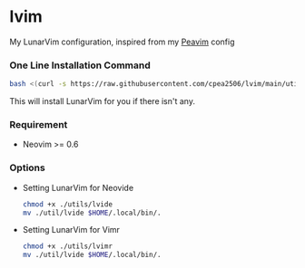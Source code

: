 # lvim

My LunarVim configuration, inspired from my [Peavim](https://github.com/cpea2506/peavim) config

### One Line Installation Command

```bash
bash <(curl -s https://raw.githubusercontent.com/cpea2506/lvim/main/utils/install.sh)
```

This will install LunarVim for you if there isn't any.

### Requirement

- Neovim >= 0.6

### Options

- Setting LunarVim for Neovide

  ```bash
  chmod +x ./utils/lvide
  mv ./util/lvide $HOME/.local/bin/.
  ```

- Setting LunarVim for Vimr

  ```bash
  chmod +x ./utils/lvimr
  mv ./util/lvide $HOME/.local/bin/.
  ```
